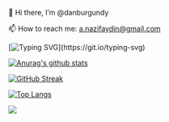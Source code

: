 👋 Hi there, I’m @danburgundy

📫 How to reach me:  a.nazifaydin@gmail.com


[![Typing SVG](https://readme-typing-svg.herokuapp.com/?lines=Welcome+to+my+Profile!;Welcome+to+my+Profile!)](https://git.io/typing-svg)



[![Anurag's github stats](https://github-readme-stats.vercel.app/api?username=danburgundy)](https://github.com/asdsda/github-readme-stats)

[![GitHub Streak](http://github-readme-streak-stats.herokuapp.com?user=danburgundy)](https://git.io/streak-stats)

[![Top Langs](https://github-readme-stats.vercel.app/api/top-langs/?username=danburgundy&layout=compact)](https://github.com/anuraghazra/github-readme-stats)


![](https://komarev.com/ghpvc/?username=danburgundy&color=green)
<!---
danburgundy/danburgundy is a ✨ special ✨ repository because its `README.md` (this file) appears on your GitHub profile.
You can click the Preview link to take a look at your changes.
--->

